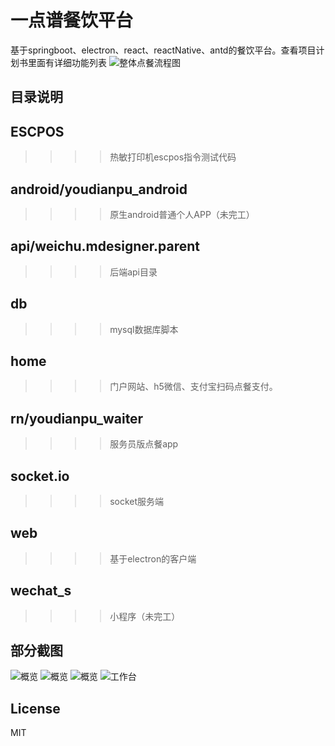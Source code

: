 
一点谱餐饮平台
====
基于springboot、electron、react、reactNative、antd的餐饮平台。查看项目计划书里面有详细功能列表
![整体点餐流程图](https://github.com/tangxingchu/yidpu/blob/master/sample/%E4%B8%AD%E5%B0%8F%E9%A4%90%E5%8E%85.png)

目录说明
-------
## ESCPOS
>>>>热敏打印机escpos指令测试代码
## android/youdianpu_android
>>>>原生android普通个人APP（未完工）
## api/weichu.mdesigner.parent
>>>>后端api目录
## db
>>>>mysql数据库脚本
## home
>>>> 门户网站、h5微信、支付宝扫码点餐支付。
## rn/youdianpu_waiter
>>>> 服务员版点餐app
## socket.io
>>>> socket服务端
## web
>>>> 基于electron的客户端
## wechat_s
>>>> 小程序（未完工）

部分截图
-------
![概览](https://github.com/tangxingchu/yidpu/blob/master/sample/1558161812772.jpg)
![概览](https://github.com/tangxingchu/yidpu/blob/master/sample/1558161856684.jpg)
![概览](https://github.com/tangxingchu/yidpu/blob/master/sample/1558161881168.jpg)
![工作台](https://github.com/tangxingchu/yidpu/blob/master/sample/1558161900997.jpg)

License
-------
MIT
